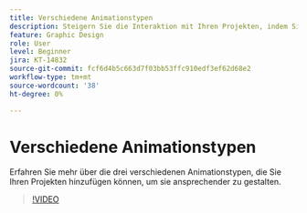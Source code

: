 ```yaml
---
title: Verschiedene Animationstypen
description: Steigern Sie die Interaktion mit Ihren Projekten, indem Sie verschiedene Arten von Animationen verwenden
feature: Graphic Design
role: User
level: Beginner
jira: KT-14832
source-git-commit: fcf6d4b5c663d7f03bb53ffc910edf3ef62d68e2
workflow-type: tm+mt
source-wordcount: '38'
ht-degree: 0%

---
```


# Verschiedene Animationstypen

Erfahren Sie mehr über die drei verschiedenen Animationstypen, die Sie Ihren Projekten hinzufügen können, um sie ansprechender zu gestalten.

>[!VIDEO](https://video.tv.adobe.com/v/3426976?quality=12&learn=on&hidetitle=true)
